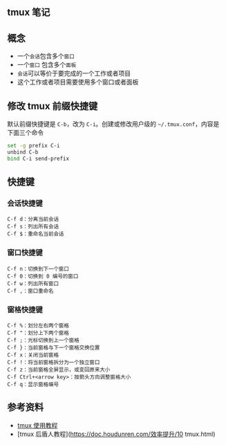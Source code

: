 ## tmux 笔记

## 概念

- 一个`会话`包含多个`窗口`
- 一个`窗口` 包含多个`面板`
- `会话`可以等价于要完成的一个工作或者项目
- 这个工作或者项目需要使用多个窗口或者面板

## 修改 tmux 前缀快捷键

默认前缀快捷键是 `C-b`，改为 `C-i`。创建或修改用户级的 `~/.tmux.conf`，内容是下面三个命令

```bash
set -g prefix C-i
unbind C-b
bind C-i send-prefix
```

## 快捷键

### 会话快捷键

```
C-f d：分离当前会话
C-f s：列出所有会话
C-f $：重命名当前会话
```

### 窗口快捷键

```
C-f n：切换到下一个窗口
C-f 0：切换到 0 编号的窗口
C-f w：列出所有窗口
C-f ,：窗口重命名
```

### 窗格快捷键

```
C-f %：划分左右两个窗格
C-f "：划分上下两个窗格
C-f ;：光标切换到上一个窗格
C-f }：当前窗格与下一个窗格交换位置
C-f x：关闭当前窗格
C-f !：将当前窗格拆分为一个独立窗口
C-f z：当前窗格全屏显示，或变回原来大小
C-f Ctrl+<arrow key>：按箭头方向调整窗格大小
C-f q：显示窗格编号
```

## 参考资料

- [tmux 使用教程](https://www.ruanyifeng.com/blog/2019/10/tmux.html)
- [tmux 后盾人教程](https://doc.houdunren.com/效率提升/10 tmux.html)
